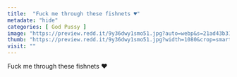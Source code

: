 ```yaml
---
title:  "Fuck me through these fishnets ♥️"
metadate: "hide"
categories: [ God Pussy ]
image: "https://preview.redd.it/9y36dwy1smo51.jpg?auto=webp&s=21ad43b3112c75f9c81b2f7851f5f31ec6ae8fa5"
thumb: "https://preview.redd.it/9y36dwy1smo51.jpg?width=1080&crop=smart&auto=webp&s=6a3be4aef8f71f711249e9bcfa768b25cc97cf46"
visit: ""
---
```

Fuck me through these fishnets ♥️
